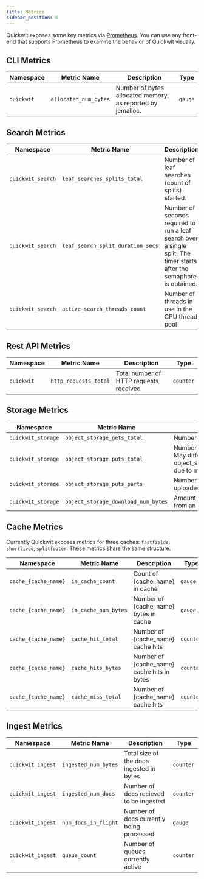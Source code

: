 ```yaml
---
title: Metrics
sidebar_position: 6
---
```


Quickwit exposes some key metrics via [Prometheus](https://prometheus.io/). You can use any front-end that supports Prometheus to examine the behavior of Quickwit visually.

## CLI Metrics

| Namespace | Metric Name | Description | Type |
| --------- | ----------- | ----------- | ---- |
| `quickwit` | `allocated_num_bytes` | Number of bytes allocated memory, as reported by jemalloc. | `gauge` |

## Search Metrics

| Namespace | Metric Name | Description | Type |
| --------- | ----------- | ----------- | ---- |
| `quickwit_search` | `leaf_searches_splits_total` | Number of leaf searches (count of splits) started. | `counter` |
| `quickwit_search` | `leaf_search_split_duration_secs` | Number of seconds required to run a leaf search over a single split. The timer starts after the semaphore is obtained. | `histogram` |
| `quickwit_search` | `active_search_threads_count` | Number of threads in use in the CPU thread pool | `gauge` |

## Rest API Metrics

| Namespace | Metric Name | Description | Type |
| --------- | ----------- | ----------- | ---- |
| `quickwit` | `http_requests_total` | Total number of HTTP requests received | `counter` |

## Storage Metrics

| Namespace | Metric Name | Description | Type |
| --------- | ----------- | ----------- | ---- |
| `quickwit_storage` | `object_storage_gets_total` | Number of objects fetched. | `counter` |
| `quickwit_storage` | `object_storage_puts_total` | Number of objects uploaded. May differ from object_storage_requests_parts due to multipart upload. | `counter` |
| `quickwit_storage` | `object_storage_puts_parts` | Number of object parts uploaded. | `counter` |
| `quickwit_storage` | `object_storage_download_num_bytes` | Amount of data downloaded from an object storage. | `counter` |

## Cache Metrics

Currently Quickwit exposes metrics for three caches: `fastfields`, `shortlived`, `splitfooter`. These metrics share the same structure.

| Namespace | Metric Name | Description | Type |
| --------- | ----------- | ----------- | ---- |
| `cache_{cache_name}` | `in_cache_count` | Count of {cache_name} in cache | `gauge` |
| `cache_{cache_name}` | `in_cache_num_bytes` | Number of {cache_name} bytes in cache | `gauge` |
| `cache_{cache_name}` | `cache_hit_total` | Number of {cache_name} cache hits | `counter` |
| `cache_{cache_name}` | `cache_hits_bytes` | Number of {cache_name} cache hits in bytes | `counter` |
| `cache_{cache_name}` | `cache_miss_total` | Number of {cache_name} cache hits | `counter` |

## Ingest Metrics

| Namespace | Metric Name | Description | Type |
| --------- | ----------- | ----------- | ---- |
| `quickwit_ingest` | `ingested_num_bytes` | Total size of the docs ingested in bytes | `counter` |
| `quickwit_ingest` | `ingested_num_docs` | Number of docs recieved to be ingested | `counter` |
| `quickwit_ingest` | `num_docs_in_flight` | Number of docs currently being processed | `gauge` |
| `quickwit_ingest` | `queue_count` | Number of queues currently active | `counter` |
